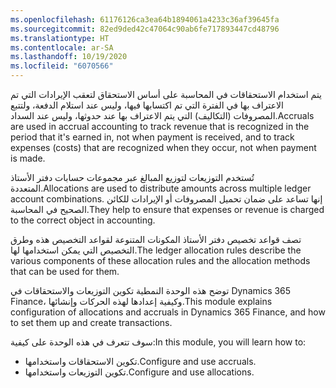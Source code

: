 ```yaml
---
ms.openlocfilehash: 61176126ca3ea64b1894061a4233c36af39645fa
ms.sourcegitcommit: 82ed9ded42c47064c90ab6fe717893447cd48796
ms.translationtype: HT
ms.contentlocale: ar-SA
ms.lasthandoff: 10/19/2020
ms.locfileid: "6070566"
---
```

<span data-ttu-id="aa275-101">يتم استخدام الاستحقاقات في المحاسبة على أساس الاستحقاق لتعقب الإيرادات التي تم الاعتراف بها في الفترة التي تم اكتسابها فيها، وليس عند استلام الدفعة، ولتتبع المصروفات (التكاليف) التي يتم الاعتراف بها عند حدوثها، وليس عند السداد.</span><span class="sxs-lookup"><span data-stu-id="aa275-101">Accruals are used in accrual accounting to track revenue that is recognized in the period that it's earned in, not when payment is received, and to track expenses (costs) that are recognized when they occur, not when payment is made.</span></span>
 
<span data-ttu-id="aa275-102">تُستخدم التوزيعات لتوزيع المبالغ عبر مجموعات حسابات دفتر الأستاذ المتعددة.</span><span class="sxs-lookup"><span data-stu-id="aa275-102">Allocations are used to distribute amounts across multiple ledger account combinations.</span></span> <span data-ttu-id="aa275-103">إنها تساعد على ضمان تحميل المصروفات أو الإيرادات للكائن الصحيح في المحاسبة.</span><span class="sxs-lookup"><span data-stu-id="aa275-103">They help to ensure that expenses or revenue is charged to the correct object in accounting.</span></span>

<span data-ttu-id="aa275-104">تصف قواعد تخصيص دفتر الأستاذ المكونات المتنوعة لقواعد التخصيص هذه وطرق التخصيص التي يمكن استخدامها لها.</span><span class="sxs-lookup"><span data-stu-id="aa275-104">The ledger allocation rules describe the various components of these allocation rules and the allocation methods that can be used for them.</span></span>

<span data-ttu-id="aa275-105">توضح هذه الوحدة النمطية تكوين التوزيعات والاستحقاقات في Dynamics 365 Finance، وكيفية إعدادها لهذه الحركات وإنشائها.</span><span class="sxs-lookup"><span data-stu-id="aa275-105">This module explains configuration of allocations and accruals in Dynamics 365 Finance, and how to set them up and create transactions.</span></span>

<span data-ttu-id="aa275-106">سوف تتعرف في هذه الوحدة على كيفية:</span><span class="sxs-lookup"><span data-stu-id="aa275-106">In this module, you will learn how to:</span></span>

- <span data-ttu-id="aa275-107">تكوين الاستحقاقات واستخدامها.</span><span class="sxs-lookup"><span data-stu-id="aa275-107">Configure and use accruals.</span></span>
- <span data-ttu-id="aa275-108">تكوين التوزيعات واستخدامها.</span><span class="sxs-lookup"><span data-stu-id="aa275-108">Configure and use allocations.</span></span>
